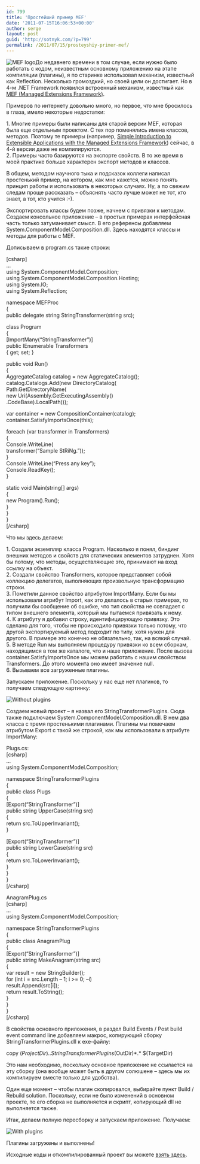 ```yaml
---
id: 799
title: 'Простейший пример MEF'
date: '2011-07-15T16:06:53+00:00'
author: serge
layout: post
guid: 'http://sotnyk.com/?p=799'
permalink: /2011/07/15/prosteyshiy-primer-mef/
---
```


![](https://sotnyk.github.io/wp-content/uploads/2011/07/MEFLogo.png "MEF logo")До недавнего времени в том случае, если нужно было работать с кодом, неизвестным основному приложению на этапе компиляции (плагины), я по старинке использовал механизм, известный как Reflection. Несколько громоздкий, но своей цели он достигает. Но в 4-м .NET Framework появился встроенный механизм, известный как [MEF (Managed Extensions Framework)](http://mef.codeplex.com/).

Примеров по интернету довольно много, но первое, что мне бросилось в глаза, имело некоторые недостатки:

1\. Многие примеры были написаны для старой версии MEF, которая была еще отдельным проектом. С тех пор поменялись имена классов, методов. Поэтому те примеры (например, [Simple Introduction to Extensible Applications with the Managed Extensions Framework](http://blogs.msdn.com/b/brada/archive/2008/09/29/simple-introduction-to-composite-applications-with-the-managed-extensions-framework.aspx)) сейчас, в 4-й версии даже не компилируются.  
2\. Примеры часто базируются на экспорте свойств. В то же время в моей практике больше характерен экспорт методов и классов.  
  
В общем, методом научного тыка и подсказок коллеги написал простенький пример, на котором, как мне кажется, можно понять принцип работы и использовать в некоторых случаях. Ну, а по свежим следам проще рассказать – объяснять часто лучше может не тот, кто знает, а тот, кто учится :-).

Экспортировать классы будем позже, начнем с привязки к методам. Создаем консольное приложение – в простых примерах интерфейсная часть только затуманивает смысл. В его референсы добавляем System.ComponentModel.Composition.dll. Здесь находятся классы и методы для работы с MEF.

Дописываем в program.cs такие строки:

\[csharp\]  
…  
using System.ComponentModel.Composition;  
using System.ComponentModel.Composition.Hosting;  
using System.IO;  
using System.Reflection;

namespace MEFProc  
{  
 public delegate string StringTransformer(string src);

 class Program  
 {  
 \[ImportMany(“StringTransformer”)\]  
 public IEnumerable<stringtransformer> Transformers  
 { get; set; }</stringtransformer>

 public void Run()  
 {  
 AggregateCatalog catalog = new AggregateCatalog();  
 catalog.Catalogs.Add(new DirectoryCatalog(  
 Path.GetDirectoryName(  
 new Uri(Assembly.GetExecutingAssembly()  
 .CodeBase).LocalPath)));

 var container = new CompositionContainer(catalog);  
 container.SatisfyImportsOnce(this);

 foreach (var transformer in Transformers)  
 {  
 Console.WriteLine(  
 transformer(“Sample StRiNg.”));  
 }  
 Console.WriteLine(“Press any key”);  
 Console.ReadKey();  
 }

 static void Main(string\[\] args)  
 {  
 new Program().Run();  
 }  
 }  
}  
\[/csharp\]

Что мы здесь делаем:

1\. Создали экземпляр класса Program. Насколько я понял, биндинг внешних методов и свойств для статических элементов затруднен. Хотя бы потому, что методы, осуществляющие это, принимают на вход ссылку на объект.  
2\. Создали свойство Transformers, которое представляет собой коллекцию делегатов, выполняющих произвольную трансформацию строки.  
3\. Пометили данное свойство атрибутом ImportMany. Если бы мы использовали атрибут Import, как это делалось в старых примерах, то получили бы сообщение об ошибке, что тип свойства не совпадает с типом внешнего элемента, который мы пытаемся привязать к нему.  
4\. К атрибуту я добавил строку, идентифицирующую привязку. Это сделано для того, чтобы не происходило привязки только потому, что другой экспортируемый метод подходит по типу, хотя нужен для другого. В примере это конечно не обязательно, так, на всякий случай.  
5\. В методе Run мы выполняем процедуру привязки ко всем сборкам, находящимся в том же каталоге, что и наше приложение. После вызова container.SatisfyImportsOnce мы можем работать с нашим свойством Transformers. До этого момента оно имеет значение null.  
6\. Вызываем все загруженные плагины.

Запускаем приложение. Поскольку у нас еще нет плагинов, то получаем следующую картинку:

![](https://sotnyk.github.io/wp-content/uploads/2011/07/woPlugins.png "Without plugins")

Создаем новый проект – я назвал его StringTransformerPlugins. Сюда также подключаем System.ComponentModel.Composition.dll. В нем два класса с тремя простенькими плагинами. Плагины мы помечаем атрибутом Export с такой же строкой, как мы использовали в атрибуте ImportMany:

Plugs.cs:  
\[csharp\]  
…  
using System.ComponentModel.Composition;

namespace StringTransformerPlugins  
{  
 public class Plugs  
 {  
 \[Export(“StringTransformer”)\]  
 public string UpperCase(string src)  
 {  
 return src.ToUpperInvariant();  
 }

 \[Export(“StringTransformer”)\]  
 public string LowerCase(string src)  
 {  
 return src.ToLowerInvariant();  
 }  
 }  
}  
\[/csharp\]

AnagramPlug.cs  
\[csharp\]  
…  
using System.ComponentModel.Composition;

namespace StringTransformerPlugins  
{  
 public class AnagramPlug  
 {  
 \[Export(“StringTransformer”)\]  
 public string MakeAnagram(string src)  
 {  
 var result = new StringBuilder();  
 for (int i = src.Length – 1; i &gt;= 0; –i)  
 result.Append(src\[i\]);  
 return result.ToString();  
 }  
 }  
}  
\[/csharp\]

В свойства основного приложения, в раздел Build Events / Post build event command line добавляем макрос, копирующий сборку StringTransformerPlugins.dll к exe-файлу:

copy $(ProjectDir)..StringTransformerPlugins$(OutDir)\*.\* $(TargetDir)

Это нам необходимо, поскольку основное приложение не ссылается на эту сборку (она вообще может быть в другом солюшене – здесь мы их компилируем вместе только для удобства).

Один еще момент – чтобы плагин скопировался, выбирайте пункт Build / Rebuild solution. Поскольку, если не было изменений в основном проекте, то его сборка не выполняется и скрипт, копирующий dll не выполняется также.

Итак, делаем полную пересборку и запускаем приложение. Получаем:

![](https://sotnyk.github.io/wp-content/uploads/2011/07/WithPlugins.png "With plugins")

Плагины загружены и выполнены!

Исходные коды и откомпилированный проект вы можете [взять здесь](https://sotnyk.github.io/code/MEFSimple.rar).